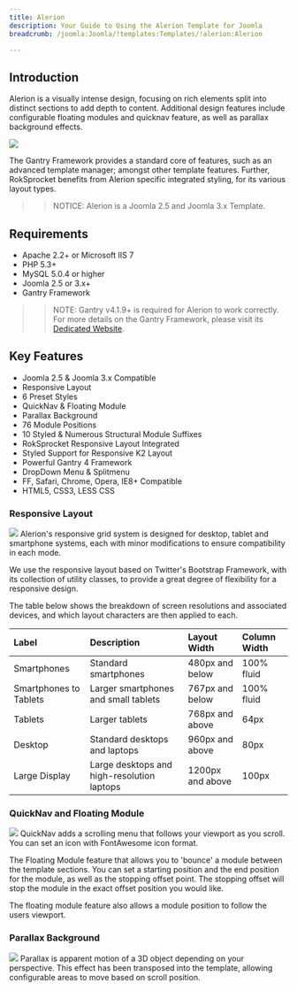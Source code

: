 ```yaml
---
title: Alerion
description: Your Guide to Using the Alerion Template for Joomla
breadcrumb: /joomla:Joomla/!templates:Templates/!alerion:Alerion

---
```


Introduction
-----
Alerion is a visually intense design, focusing on rich elements split into distinct sections to add depth to content. Additional design features include configurable floating modules and quicknav feature, as well as parallax background effects.

![][alerion]

The Gantry Framework provides a standard core of features, such as an advanced template manager; amongst other template features. Further, RokSprocket benefits from Alerion specific integrated styling, for its various layout types.

>> NOTICE: Alerion is a Joomla 2.5 and Joomla 3.x Template.

Requirements
-----
* Apache 2.2+ or Microsoft IIS 7
* PHP 5.3+
* MySQL 5.0.4 or higher
* Joomla 2.5 or 3.x+
* Gantry Framework

>> NOTE: Gantry v4.1.9+ is required for Alerion to work correctly. For more details on the Gantry Framework, please visit its [Dedicated Website][gantry].

Key Features
-----
* Joomla 2.5 & Joomla 3.x Compatible
* Responsive Layout
* 6 Preset Styles
* QuickNav & Floating Module
* Parallax Background
* 76 Module Positions
* 10 Styled & Numerous Structural Module Suffixes
* RokSprocket Responsive Layout Integrated
* Styled Support for Responsive K2 Layout
* Powerful Gantry 4 Framework
* DropDown Menu & Splitmenu
* FF, Safari, Chrome, Opera, IE8+ Compatible
* HTML5, CSS3, LESS CSS

### Responsive Layout
![][responsive]
Alerion's responsive grid system is designed for desktop, tablet and smartphone systems, each with minor modifications to ensure compatibility in each mode.

We use the responsive layout based on Twitter's Bootstrap Framework, with its collection of utility classes, to provide a great degree of flexibility for a responsive design.

The table below shows the breakdown of screen resolutions and associated devices, and which layout characters are then applied to each.

| Label                  | Description                                | Layout Width     | Column Width |  
| :--------------------- | :----------------------------------------- | :--------------- | :----------- |  
| Smartphones            | Standard smartphones                       | 480px and below  | 100% fluid   |  
| Smartphones to Tablets | Larger smartphones and small tablets       | 767px and below  | 100% fluid   |  
| Tablets                | Larger tablets                             | 768px and above  | 64px         |  
| Desktop                | Standard desktops and laptops              | 960px and above  | 80px         |  
| Large Display          | Large desktops and high-resolution laptops | 1200px and above | 100px        | 

### QuickNav and Floating Module
![][quicknavmenu]
QuickNav adds a scrolling menu that follows your viewport as you scroll. You can set an icon with FontAwesome icon format.

The Floating Module feature that allows you to 'bounce' a module between the template sections. You can set a starting position and the end position for the module, as well as the stopping offset point. The stopping offset will stop the module in the exact offset position you would like.

The floating module feature also allows a module position to follow the users viewport.

### Parallax Background
![][parallax]
Parallax is apparent motion of a 3D object depending on your perspective. This effect has been transposed into the template, allowing configurable areas to move based on scroll position.

[gantry]: http://www.gantry-framework.org/
[alerion]: assets/alerion2.jpeg
[responsive]: assets/responsive.jpg
[quicknavmenu]: assets/quicknavmenu.jpg
[filezilla]: https://filezilla-project.org
[launcher]: ../../start/rocketlauncher.md
[parallax]: assets/parallaxbg.jpg
[k2]: assets/k2.jpg